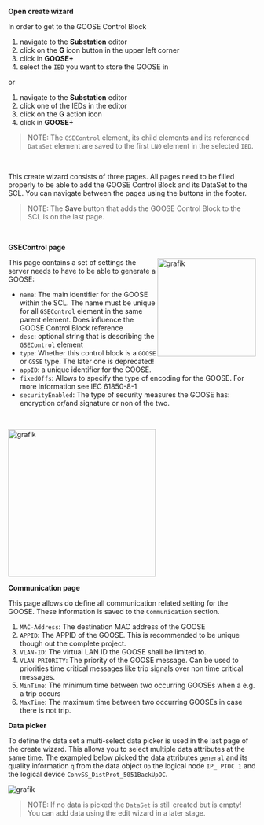**Open create wizard**

In order to get to the GOOSE Control Block

1. navigate to the **Substation** editor
2. click on the **G** icon button in the upper left corner
3. click in **GOOSE+**
4. select the `IED` you want to store the GOOSE in

or

1. navigate to the **Substation** editor
2. click one of the IEDs in the editor
3. click on the **G** action icon
4. click in **GOOSE+**

> NOTE: The `GSEControl` element, its child elements and its referenced `DataSet` element are saved to the first `LN0` element in the selected `IED`.

&nbsp;

This create wizard consists of three pages. All pages need to be filled properly to be able to add the GOOSE Control Block and its DataSet to the SCL. You can navigate between the pages using the buttons in the footer.

> NOTE: The **Save** button that adds the GOOSE Control Block to the SCL is on the last page.

&nbsp;

**GSEControl page**

<img align="right" width="200" alt="grafik" src="https://user-images.githubusercontent.com/66802940/182394365-fd4198ed-1775-440d-a4e7-a6d0bc8ee4d4.png">

This page contains a set of settings the server needs to have to be able to generate a GOOSE:

- `name`: The main identifier for the GOOSE within the SCL. The name must be unique for all `GSEControl` element in the same parent element. Does influence the GOOSE Control Block reference
- `desc`: optional string that is describing the `GSEControl` element
- `type`: Whether this control block is a `GOOSE` or `GSSE` type. The later one is deprecated!
- `appID`: a unique identifier for the GOOSE.
- `fixedOffs`: Allows to specify the type of encoding for the GOOSE. For more information see IEC 61850-8-1
- `securityEnabled`: The type of security measures the GOOSE has: encryption or/and signature or non of the two.

&nbsp;

<img width="300" alt="grafik" src="https://user-images.githubusercontent.com/66802940/182394792-72f37d6d-8e7b-4411-bf88-693ca6a85274.png">

**Communication page**

This page allows do define all communication related setting for the GOOSE. These information is saved to the `Communication` section.

1. `MAC-Address`: The destination MAC address of the GOOSE
2. `APPID`: The APPID of the GOOSE. This is recommended to be unique though out the complete project.
3. `VLAN-ID`: The virtual LAN ID the GOOSE shall be limited to.
4. `VLAN-PRIORITY`: The priority of the GOOSE message. Can be used to priorities time critical messages like trip signals over non time critical messages.
5. `MinTime`: The minimum time between two occurring GOOSEs when a e.g. a trip occurs
6. `MaxTime`: The maximum time between two occurring GOOSEs in case there is not trip.

**Data picker**

To define the data set a multi-select data picker is used in the last page of the create wizard. This allows you to select multiple data attributes at the same time. The exampled below picked the data attributes `general` and its quality information `q` from the data object `Op` the logical node `IP_ PTOC 1` and the logical device `ConvSS_DistProt_5051BackUpOC`.

![grafik](https://user-images.githubusercontent.com/66802940/182411370-0be711b6-3daa-43b1-9ec3-4d7f6eb115d0.png)

> NOTE: If no data is picked the `DataSet` is still created but is empty! You can add data using the edit wizard in a later stage.

&nbsp;
